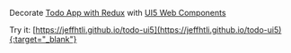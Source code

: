 Decorate [Todo App with Redux](https://codesandbox.io/s/9on71rvnyo) with [UI5 Web Components](https://github.com/SAP/ui5-webcomponents-react)

Try it: [https://jeffhtli.github.io/todo-ui5](https://jeffhtli.github.io/todo-ui5){:target="_blank"}
